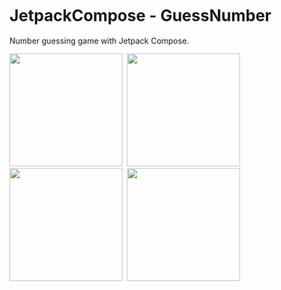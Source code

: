 # JetpackCompose - GuessNumber
Number guessing game with Jetpack Compose.

<img src="/screenshots/screen_1.jpg" width="200">&nbsp;&nbsp;<img src="/screenshots/screen_2.jpg" width="200">&nbsp;&nbsp;<img src="/screenshots/screen_3.jpg" width="200">&nbsp;&nbsp;<img src="/screenshots/screen_4.jpg" width="200">
